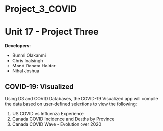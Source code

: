 # Project_3_COVID

# Unit 17 - Project Three

**Developers:** 

* Bunmi Olakanmi
* Chris Inalsingh
* Moné-Renata Holder
* Nihal Joshua



## COVID-19: Visualized
Using D3 and COVID Databases, the COVID-19 Visualized app will compile the data based on user-defined selections to view the following:


1.	US COVID vs Influenza Experience
2.	Canada COVID Incidence and Deaths by Province
3.	Canada COVID Wave - Evolution over 2020

	
